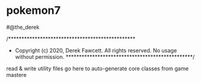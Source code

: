 # pokemon7

#@the_derek


/************************************************
 * Copyright (c) 2020, Derek Fawcett. All rights reserved. No usage without permission.
 ************************************************/


read & write utility files go here to auto-generate core classes from game mastere
